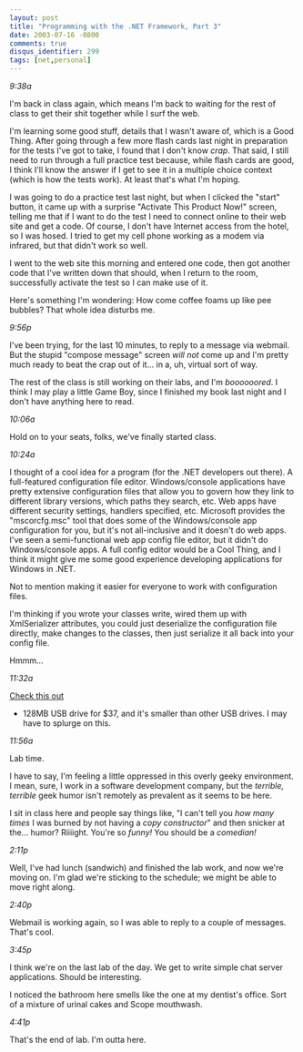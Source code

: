 ```yaml
---
layout: post
title: "Programming with the .NET Framework, Part 3"
date: 2003-07-16 -0800
comments: true
disqus_identifier: 299
tags: [net,personal]
---
```

*9:38a*

 I'm back in class again, which means I'm back to waiting for the rest
of class to get their shit together while I surf the web.

 I'm learning some good stuff, details that I wasn't aware of, which is
a Good Thing. After going through a few more flash cards last night in
preparation for the tests I've got to take, I found that I don't know
*crap*. That said, I still need to run through a full practice test
because, while flash cards are good, I think I'll know the answer if I
get to see it in a multiple choice context (which is how the tests
work). At least that's what I'm hoping.

 I was going to do a practice test last night, but when I clicked the
"start" button, it came up with a surprise "Activate This Product Now!"
screen, telling me that if I want to do the test I need to connect
online to their web site and get a code. Of course, I don't have
Internet access from the hotel, so I was hosed. I tried to get my cell
phone working as a modem via infrared, but that didn't work so well.

 I went to the web site this morning and entered one code, then got
another code that I've written down that should, when I return to the
room, successfully activate the test so I can make use of it.

 Here's something I'm wondering: How come coffee foams up like pee
bubbles? That whole idea disturbs me.

 *9:56p*

 I've been trying, for the last 10 minutes, to reply to a message via
webmail. But the stupid "compose message" screen *will not* come up and
I'm pretty much ready to beat the crap out of it... in a, uh, virtual
sort of way.

 The rest of the class is still working on their labs, and I'm
*boooooored*. I think I may play a little Game Boy, since I finished my
book last night and I don't have anything here to read.

 *10:06a*

 Hold on to your seats, folks, we've finally started class.

 *10:24a*

 I thought of a cool idea for a program (for the .NET developers out
there). A full-featured configuration file editor. Windows/console
applications have pretty extensive configuration files that allow you to
govern how they link to different library versions, which paths they
search, etc. Web apps have different security settings, handlers
specified, etc. Microsoft provides the "mscorcfg.msc" tool that does
some of the Windows/console app configuration for you, but it's not
all-inclusive and it doesn't do web apps. I've seen a semi-functional
web app config file editor, but it didn't do Windows/console apps. A
full config editor would be a Cool Thing, and I think it might give me
some good experience developing applications for Windows in .NET.

 Not to mention making it easier for everyone to work with configuration
files.

 I'm thinking if you wrote your classes write, wired them up with
XmlSerializer attributes, you could just deserialize the configuration
file directly, make changes to the classes, then just serialize it all
back into your config file.

 Hmmm...

 *11:32a*

 [Check this
out](http://babelfish.altavista.com/babelfish/urltrurl?lp=ja_en&url=http%3A%2F%2Fwww.watch.impress.co.jp%2Fakiba%2Fhotline%2F20030719%2Fetc_et128m.html)
- 128MB USB drive for \$37, and it's smaller than other USB drives. I
may have to splurge on this.

 *11:56a*

 Lab time.

 I have to say, I'm feeling a little oppressed in this overly geeky
environment. I mean, sure, I work in a software development company, but
the *terrible, terrible* geek humor isn't remotely as prevalent as it
seems to be here.

 I sit in class here and people say things like, "I can't tell you *how
many times* I was burned by not having a *copy constructor*" and then
snicker at the... humor? Riiiight. You're so *funny!* You should be a
*comedian!*

 *2:11p*

 Well, I've had lunch (sandwich) and finished the lab work, and now
we're moving on. I'm glad we're sticking to the schedule; we might be
able to move right along.

 *2:40p*

 Webmail is working again, so I was able to reply to a couple of
messages. That's cool.

 *3:45p*

 I think we're on the last lab of the day. We get to write simple chat
server applications. Should be interesting.

 I noticed the bathroom here smells like the one at my dentist's office.
Sort of a mixture of urinal cakes and Scope mouthwash.

 *4:41p*

 That's the end of lab. I'm outta here.
